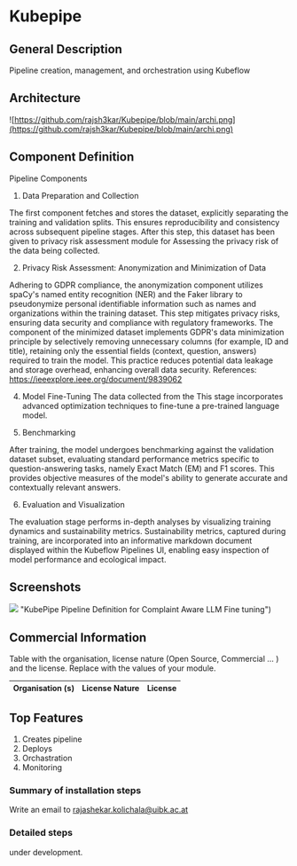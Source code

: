 # Kubepipe

## **General Description**
Pipeline creation, management, and orchestration using Kubeflow


## **Architecture**

![https://github.com/rajsh3kar/Kubepipe/blob/main/archi.png](https://github.com/rajsh3kar/Kubepipe/blob/main/archi.png)
## **Component Definition**
Pipeline Components

1. Data Preparation and Collection

The first component fetches and stores the dataset, explicitly separating the training and validation splits. This ensures reproducibility and consistency across subsequent pipeline stages. After this step, this dataset has been given to privacy risk assessment module for 
Assessing the privacy risk of the data being collected. 


2. Privacy Risk Assessment: Anonymization and Minimization of Data


Adhering to GDPR compliance, the anonymization component utilizes spaCy's named entity recognition (NER) and the Faker library to pseudonymize personal identifiable information such as names and organizations within the training dataset. This step mitigates privacy risks, ensuring data security and compliance with regulatory frameworks. The component of the minimized dataset implements GDPR's data minimization principle by selectively removing unnecessary columns (for example, ID and title), retaining only the essential fields (context, question, answers) required to train the model. This practice reduces potential data leakage and storage overhead, enhancing overall data security.
References: https://ieeexplore.ieee.org/document/9839062

4. Model Fine-Tuning
The data collected from the 
This stage incorporates advanced optimization techniques to fine-tune a pre-trained language model. 


5. Benchmarking

After training, the model undergoes benchmarking against the validation dataset subset, evaluating standard performance metrics specific to question-answering tasks, namely Exact Match (EM) and F1 scores. This provides objective measures of the model's ability to generate accurate and contextually relevant answers.

6. Evaluation and Visualization

The evaluation stage performs in-depth analyses by visualizing training dynamics and sustainability metrics. Sustainability metrics, captured during training, are incorporated into an informative markdown document displayed within the Kubeflow Pipelines UI, enabling easy inspection of model performance and ecological impact.

## **Screenshots**
![](https://github.com/DATAPACT/Kubepipe/blob/main/Kubeflow_pipeline.png) "KubePipe Pipeline Definition for Complaint Aware LLM Fine tuning")


## **Commercial Information**

Table with the organisation, license nature (Open Source, Commercial ... ) and the license. Replace with the values of your module.

| Organisation (s) | License Nature | License |
| ---------------  | -------------- | ------- |

## **Top Features**
1. Creates pipeline
2. Deploys
3. Orchastration
4. Monitoring 



### Summary of installation steps
 Write an email to rajashekar.kolichala@uibk.ac.at

### Detailed steps

 under development.


